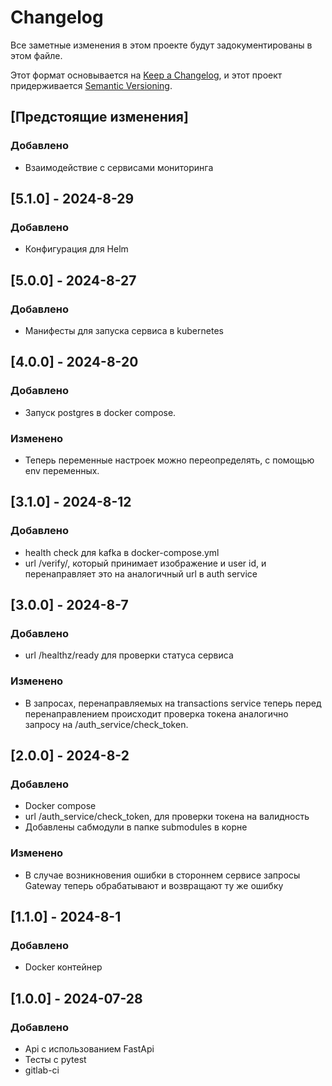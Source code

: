# Changelog

Все заметные изменения в этом проекте будут задокументированы в этом файле.

Этот формат основывается на [Keep a Changelog](https://keepachangelog.com/en/1.1.0/), и этот проект придерживается [Semantic Versioning](https://semver.org/spec/v2.0.0.html).

## [Предстоящие изменения]

### Добавлено

- Взаимодействие с сервисами мониторинга

## [5.1.0] - 2024-8-29

### Добавлено

- Конфигурация для Helm

## [5.0.0] - 2024-8-27

### Добавлено

- Манифесты для запуска сервиса в kubernetes

## [4.0.0] - 2024-8-20

### Добавлено

- Запуск postgres в docker compose.

### Изменено

- Теперь переменные настроек можно переопределять, с помощью env переменных.

## [3.1.0] - 2024-8-12

### Добавлено

- health check для kafka в docker-compose.yml
- url /verify/, который принимает изображение и user id, и перенаправляет это на аналогичный url в auth service

## [3.0.0] - 2024-8-7

### Добавлено

- url /healthz/ready для проверки статуса сервиса

### Изменено

- В запросах, перенаправляемых на transactions service теперь перед перенаправлением происходит проверка токена аналогично запросу на /auth_service/check_token.

## [2.0.0] - 2024-8-2

### Добавлено

- Docker compose
- url /auth_service/check_token, для проверки токена на валидность
- Добавлены сабмодули в папке submodules в корне

### Изменено

- В случае возникновения ошибки в стороннем сервисе запросы Gateway теперь обрабатывают и возвращают ту же ошибку

## [1.1.0] - 2024-8-1

### Добавлено

- Docker контейнер

## [1.0.0] - 2024-07-28

### Добавлено

- Api с использованием FastApi
- Тесты с pytest
- gitlab-ci
